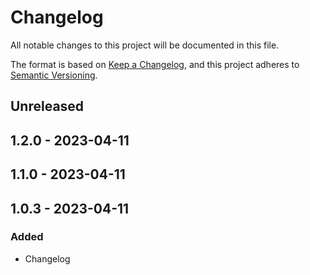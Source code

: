 # Changelog

All notable changes to this project will be documented in this file.

The format is based on [Keep a Changelog](https://keepachangelog.com/en/1.0.0/),
and this project adheres to [Semantic Versioning](https://semver.org/spec/v2.0.0.html).

## Unreleased

## 1.2.0 - 2023-04-11

## 1.1.0 - 2023-04-11

## 1.0.3 - 2023-04-11
### Added
- Changelog
